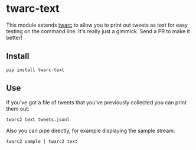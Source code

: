 # twarc-text

This module extends [twarc] to allow you to print out tweets as text for easy
testing on the command line. It's really just a gimmick. Send a PR to make it
better!

## Install

    pip install twarc-text

## Use

If you've got a file of tweets that you've previously collected you can print
them out:

    twarc2 text tweets.jsonl

Also you can pipe directly, for example displaying the sample stream:

    twarc2 sample | twarc2 text

[twarc]: https://github.com/docnow/twarc
